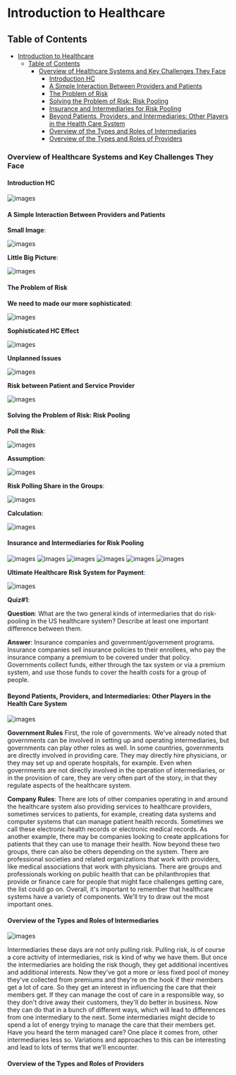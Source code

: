 # Introduction to Healthcare

## Table of Contents

- [Introduction to Healthcare](#introduction-to-healthcare)
  - [Table of Contents](#table-of-contents)
    - [Overview of Healthcare Systems and Key Challenges They Face](#overview-of-healthcare-systems-and-key-challenges-they-face)
      - [Introduction HC](#introduction-hc)
      - [A Simple Interaction Between Providers and Patients](#a-simple-interaction-between-providers-and-patients)
      - [The Problem of Risk](#the-problem-of-risk)
      - [Solving the Problem of Risk: Risk Pooling](#solving-the-problem-of-risk-risk-pooling)
      - [Insurance and Intermediaries for Risk Pooling](#insurance-and-intermediaries-for-risk-pooling)
      - [Beyond Patients, Providers, and Intermediaries: Other Players in the Health Care System](#beyond-patients-providers-and-intermediaries-other-players-in-the-health-care-system)
      - [Overview of the Types and Roles of Intermediaries](#overview-of-the-types-and-roles-of-intermediaries)
      - [Overview of the Types and Roles of Providers](#overview-of-the-types-and-roles-of-providers)

### Overview of Healthcare Systems and Key Challenges They Face

#### Introduction HC

![images](images/1.png)

#### A Simple Interaction Between Providers and Patients

**Small Image**: 

![images](images/3.png)

**Little Big Picture**:

![images](images/2.png)

#### The Problem of Risk

**We need to made our more sophisticated**:

![images](images/4.png)

**Sophisticated HC Effect**

![images](images/5.png)

**Unplanned Issues**

![images](images/6.png)

**Risk between Patient and Service Provider**

![images](images/7.png)

#### Solving the Problem of Risk: Risk Pooling

**Poll the Risk**:

![images](images/8.png)

**Assumption**:

![images](images/9.png)

**Risk Polling Share in the Groups**:

![images](images/10.png)

**Calculation**:

![images](images/11.png)

#### Insurance and Intermediaries for Risk Pooling

![images](images/12.png)
![images](images/13.png)
![images](images/14.png)
![images](images/15.png)
![images](images/16.png)
![images](images/17.png)

**Ultimate Healthcare Risk System for Payment**:

![images](images/18.png)

**Quiz#1**:

**Question**: What are the two general kinds of intermediaries that do risk-pooling in the US healthcare system? Describe at least one important difference between them.

**Answer**: Insurance companies and government/government programs. Insurance companies sell insurance policies to their enrollees, who pay the insurance company a premium to be covered under that policy. Governments collect funds, either through the tax system or via a premium system, and use those funds to cover the health costs for a group of people.

#### Beyond Patients, Providers, and Intermediaries: Other Players in the Health Care System

![images](images/19.png)

**Government Rules** First, the role of governments. We've already noted that governments can be involved in setting up and operating intermediaries, but governments can play other roles as well. In some countries, governments are directly involved in providing care. They may directly hire physicians, or they may set up and operate hospitals, for example. Even when governments are not directly involved in the operation of intermediaries, or in the provision of care, they are very often part of the story, in that they regulate aspects of the healthcare system.

**Company Rules**: There are lots of other companies operating in and around the healthcare system also providing services to healthcare providers, sometimes services to patients, for example, creating data systems and computer systems that can manage patient health records. Sometimes we call these electronic health records or electronic medical records. As another example, there may be companies looking to create applications for patients that they can use to manage their health. Now beyond these two groups, there can also be others depending on the system. There are professional societies and related organizations that work with providers, like medical associations that work with physicians. There are groups and professionals working on public health that can be philanthropies that provide or finance care for people that might face challenges getting care, the list could go on. Overall, it's important to remember that healthcare systems have a variety of components. We'll try to draw out the most important ones. 

#### Overview of the Types and Roles of Intermediaries

![images](images/20.png)

Intermediaries these days are not only pulling risk. Pulling risk, is of course a core activity of intermediaries, risk is kind of why we have them. But once the intermediaries are holding the risk though, they get additional incentives and additional interests. Now they've got a more or less fixed pool of money they've collected from premiums and they're on the hook if their members get a lot of care. So they get an interest in influencing the care that their members get. If they can manage the cost of care in a responsible way, so they don't drive away their customers, they'll do better in business. Now they can do that in a bunch of different ways, which will lead to differences from one intermediary to the next. Some intermediaries might decide to spend a lot of energy trying to manage the care that their members get. Have you heard the term managed care? One place it comes from, other intermediaries less so. Variations and approaches to this can be interesting and lead to lots of terms that we'll encounter. 

#### Overview of the Types and Roles of Providers